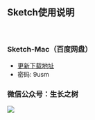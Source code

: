 
## Sketch使用说明
<!-- <right>20220112</right> -->
<br>

### Sketch-Mac（百度网盘）

- [更新下载地址](https://pan.baidu.com/s/1q3WPfEVG-j-XSsw8N9WnvQ)
- 密码: 9usm

### 微信公众号：生长之树
![](https://jasonmin.github.io/newsky/assets/qrcode_for.jpg)

<head>
    <link rel="stylesheet" type="text/css" href="thirdstyle.css">
</head>